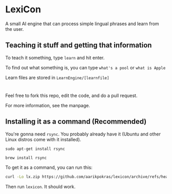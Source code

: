 # LexiCon
A small AI engine that can process simple lingual phrases and learn from the user.

## Teaching it stuff and getting that information
To teach it something, type `learn` and hit enter.

To find out what something is, you can type `what's a pool` or `what is Apple`

Learn files are stored in `LearnEngine/[learnfile]`
#
Feel free to fork this repo, edit the code, and do a pull request.

For more information, see the manpage.

## Installing it as a command (Recommended)
You're gonna need `rsync`. You probably already have it (Ubuntu and other Linux distros come with it installed).

```console
sudo apt-get install rsync
```
```console
brew install rsync
```

To get it as a command, you can run this: 
```bash
curl -Lo lx.zip https://github.com/aarikpokras/lexicon/archive/refs/heads/main.zip && rsync -a lx.zip /usr/local/bin && unzip lx.zip && cd lexicon-main && rsync -a * .. && cd
```
Then run `lexicon`. It should work.
